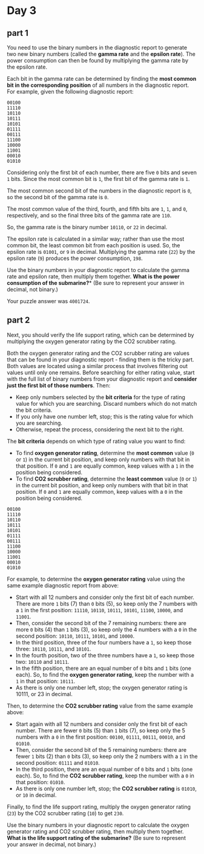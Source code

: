 # Day 3

## part 1

You need to use the binary numbers in the diagnostic report to generate two new binary numbers (called the **gamma rate** and the **epsilon rate**).
The power consumption can then be found by multiplying the gamma rate by the epsilon rate.

Each bit in the gamma rate can be determined by finding the **most common bit in the corresponding position** of all numbers in the diagnostic
report. For example, given the following diagnostic report:
```
00100
11110
10110
10111
10101
01111
00111
11100
10000
11001
00010
01010
```
Considering only the first bit of each number, there are five ```0``` bits and seven ```1``` bits. Since the most common bit is ```1```, the first bit of the gamma rate is ```1```.

The most common second bit of the numbers in the diagnostic report is ```0```, so the second bit of the gamma rate is ```0```.

The most common value of the third, fourth, and fifth bits are ```1```, ```1```, and ```0```, respectively, and so the final three bits of the gamma rate are ```110```.

So, the gamma rate is the binary number ```10110```, or ```22``` in decimal.

The epsilon rate is calculated in a similar way; rather than use the most common bit, the least common bit from each position is used. So, the epsilon rate is ```01001```, or ```9``` in decimal. Multiplying the gamma rate (```22```) by the epsilon rate (```9```) produces the power consumption, ```198```.

Use the binary numbers in your diagnostic report to calculate the gamma rate and epsilon rate, then multiply them together. **What is the power consumption of the submarine?*** (Be sure to represent your answer in decimal, not binary.)

Your puzzle answer was ```4001724```.

## part 2

Next, you should verify the life support rating, which can be determined by multiplying the oxygen generator rating by the CO2 scrubber rating.

Both the oxygen generator rating and the CO2 scrubber rating are values that can be found in your diagnostic report - finding them is the tricky part. Both values are located using a similar process that involves filtering out values until only one remains. Before searching for either rating value, start with the full list of binary numbers from your diagnostic report and **consider just the first bit of those numbers**. Then:

- Keep only numbers selected by the **bit criteria** for the type of rating value for which you are searching. Discard numbers which do not match the bit criteria.
- If you only have one number left, stop; this is the rating value for which you are searching.
- Otherwise, repeat the process, considering the next bit to the right.

The **bit criteria** depends on which type of rating value you want to find:
- To find **oxygen generator rating**, determine the **most common** value (```0``` or ```1```) in the current bit position, and keep only numbers with that bit in that position. If ```0``` and ```1``` are equally common, keep values with a ```1``` in the position being considered.
- To find **CO2 scrubber rating**, determine the **least common** value (```0``` or ```1```) in the current bit position, and keep only numbers with that bit in that position. If ```0``` and ```1``` are equally common, keep values with a ```0``` in the position being considered.
```
00100
11110
10110
10111
10101
01111
00111
11100
10000
11001
00010
01010
```
For example, to determine the **oxygen generator rating** value using the same example diagnostic report from above:

- Start with all 12 numbers and consider only the first bit of each number. There are more ```1``` bits (7) than ```0``` bits (5), so keep only the 7 numbers with a ```1``` in the first position: ```11110```, ```10110```, ```10111```, ```10101```, ```11100```, ```10000```, and ```11001```.
- Then, consider the second bit of the 7 remaining numbers: there are more ```0``` bits (4) than ```1``` bits (3), so keep only the 4 numbers with a ```0``` in the second position: ```10110```, ```10111```, ```10101```, and ```10000```.
- In the third position, three of the four numbers have a ```1```, so keep those three: ```10110```, ```10111```, and ```10101```.
- In the fourth position, two of the three numbers have a ```1```, so keep those two: ```10110``` and ```10111```.
- In the fifth position, there are an equal number of ```0``` bits and ```1``` bits (one each). So, to find the **oxygen generator rating**, keep the number with a ```1``` in that position: ```10111```.
- As there is only one number left, stop; the oxygen generator rating is 10111, or 23 in decimal.

Then, to determine the **CO2 scrubber rating** value from the same example above:

- Start again with all 12 numbers and consider only the first bit of each number. There are fewer ```0``` bits (5) than ```1``` bits (7), so keep only the 5 numbers with a ```0``` in the first position: ```00100```, ```01111```, ```00111```, ```00010```, and ```01010```.
- Then, consider the second bit of the 5 remaining numbers: there are fewer ```1``` bits (2) than ```0``` bits (3), so keep only the 2 numbers with a ```1``` in the second position: ```01111``` and ```01010```.
- In the third position, there are an equal number of ```0``` bits and ```1``` bits (one each). So, to find the **CO2 scrubber rating**, keep the number with a ```0``` in that position: ```01010```.
- As there is only one number left, stop; the **CO2 scrubber rating** is ```01010```, or ```10``` in decimal.

Finally, to find the life support rating, multiply the oxygen generator rating (```23```) by the CO2 scrubber rating (```10```) to get ```230```.

Use the binary numbers in your diagnostic report to calculate the oxygen generator rating and CO2 scrubber rating, then multiply them together. **What is the life support rating of the submarine?** (Be sure to represent your answer in decimal, not binary.)
